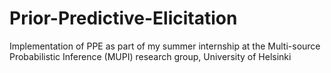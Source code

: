 # Prior-Predictive-Elicitation
Implementation of PPE as part of my summer internship at the Multi-source Probabilistic Inference (MUPI) research group, University of Helsinki
